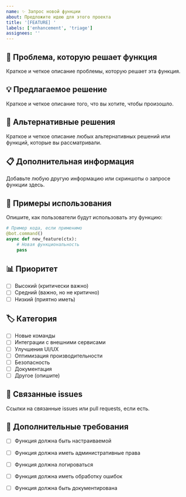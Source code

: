 ```yaml
---
name: ✨ Запрос новой функции
about: Предложите идею для этого проекта
title: '[FEATURE] '
labels: ['enhancement', 'triage']
assignees: ''
---
```


## 🎯 Проблема, которую решает функция
Краткое и четкое описание проблемы, которую решает эта функция.

## 💡 Предлагаемое решение
Краткое и четкое описание того, что вы хотите, чтобы произошло.

## 🔄 Альтернативные решения
Краткое и четкое описание любых альтернативных решений или функций, которые вы рассматривали.

## 📋 Дополнительная информация
Добавьте любую другую информацию или скриншоты о запросе функции здесь.

## 🎨 Примеры использования
Опишите, как пользователи будут использовать эту функцию:

```python
# Пример кода, если применимо
@bot.command()
async def new_feature(ctx):
    # Новая функциональность
    pass
```

## 📊 Приоритет
- [ ] Высокий (критически важно)
- [ ] Средний (важно, но не критично)
- [ ] Низкий (приятно иметь)

## 🏷️ Категория
- [ ] Новые команды
- [ ] Интеграции с внешними сервисами
- [ ] Улучшения UI/UX
- [ ] Оптимизация производительности
- [ ] Безопасность
- [ ] Документация
- [ ] Другое (опишите)

## 🔗 Связанные issues
Ссылки на связанные issues или pull requests, если есть.

## 📝 Дополнительные требования
- [ ] Функция должна быть настраиваемой
- [ ] Функция должна иметь административные права
- [ ] Функция должна логироваться
- [ ] Функция должна иметь обработку ошибок
- [ ] Функция должна быть документирована








